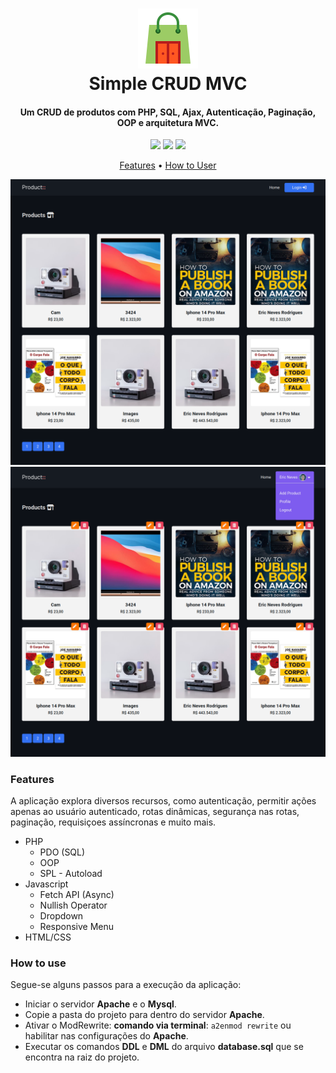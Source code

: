 <h1 align="center">
  <img src=".github/icon.png">
  <br>
    Simple CRUD MVC
  <br>
</h1>

<h4 align="center">
  Um CRUD de produtos com PHP, SQL, Ajax, Autenticação, Paginação, OOP e arquitetura MVC.
</h4>

<p align="center">
  <img src="https://img.shields.io/github/last-commit/ericneves/simpleCRUDMVC?style=flat-square&logo=github&logoColor=white&color=green">
  <img src="https://img.shields.io/github/languages/top/ericneves/simpleCRUDMVC?style=flat-square&logo=php&logoColor=blue&labelColor=white">
  <img src="https://img.shields.io/github/license/ericneves/simpleCRUDMVC?style=flat-square&logo=github&color=red">
</p>

<p align="center">
  <a href="">Features</a> •
  <a href="">How to User</a>
</p>

![Screenshot1](.github/screenshot1.png)
![Screenshot2](.github/screenshot2.png)

### Features 

A aplicação explora diversos recursos, como autenticação, permitir ações apenas ao usuário autenticado, rotas dinâmicas, segurança nas rotas, paginação, requisiçoes assíncronas e muito mais.

* PHP
  - PDO (SQL)
  - OOP
  - SPL - Autoload
* Javascript
  - Fetch API (Async)
  - Nullish Operator
  - Dropdown
  - Responsive Menu
* HTML/CSS

### How to use

Segue-se alguns passos para a execução da aplicação:

- Iniciar o servidor <b>Apache</b> e o <b>Mysql</b>.
- Copie a pasta do projeto para dentro do servidor <b>Apache</b>.
- Ativar o ModRewrite: <b>comando via terminal</b>: ```a2enmod rewrite``` ou habilitar nas configurações do <b>Apache</b>.
- Executar os comandos <b>DDL</b> e <b>DML</b> do arquivo <b>database.sql</b> que se encontra na raiz do projeto.


